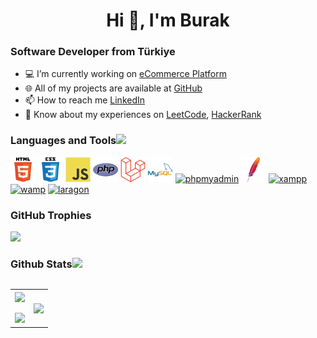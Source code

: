 <h1 align="center">Hi 👋, I'm Burak</h1>
<h3 align="left">Software Developer from Türkiye</h3>

- 💻 I’m currently working on [eCommerce Platform](https://github.com/cnburak/eCommercePlatform)
- 🌐 All of my projects are available at [GitHub](https://github.com/cnburak?tab=repositories)
- 📫 How to reach me [LinkedIn](https://linkedin.com/in/cnburak)
- 🧩 Know about my experiences on [LeetCode](https://leetcode.com/u/cnburak), [HackerRank](https://hackerrank.com/profile/cnburak)

<h3 align="left">Languages and Tools<a href="https://github.com/cnburak"><img src="https://media2.giphy.com/media/QssGEmpkyEOhBCb7e1/giphy.gif?cid=ecf05e47a0n3gi1bfqntqmob8g9aid1oyj2wr3ds3mg700bl&rid=giphy.gif" width="32px"/></h3></a>
<p align="left">
  <a href="https://www.w3.org/html/"><img src="https://raw.githubusercontent.com/devicons/devicon/master/icons/html5/html5-original-wordmark.svg" alt="html5" width="40" height="40"/></a>
  <a href="https://www.w3.org/Style/CSS/"><img src="https://raw.githubusercontent.com/devicons/devicon/master/icons/css3/css3-original-wordmark.svg" alt="css3" width="40" height="40"/></a>
  <a href="https://ecma-international.org/publications-and-standards/standards/ecma-262/"><img src="https://raw.githubusercontent.com/devicons/devicon/master/icons/javascript/javascript-original.svg" alt="javascript" width="40" height="40"/></a>
  <a href="https://www.php.net/"><img src="https://raw.githubusercontent.com/devicons/devicon/master/icons/php/php-original.svg" alt="php" width="40" height="40"/></a>
  <a href="https://laravel.com/"><img src="https://raw.githubusercontent.com/devicons/devicon/6910f0503efdd315c8f9b858234310c06e04d9c0/icons/laravel/laravel-original.svg" alt="laravel" width="40" height="40"/></a>
  <a href="https://www.mysql.com/"><img src="https://raw.githubusercontent.com/devicons/devicon/master/icons/mysql/mysql-original-wordmark.svg" alt="mysql" width="40" height="40"/></a>
  <a href="https://www.phpmyadmin.net/"><img src="https://upload.wikimedia.org/wikipedia/commons/9/95/PhpMyAdmin_logo.png" alt="phpmyadmin" width="40" height="40"/></a>
  <a href="https://httpd.apache.org/"><img src="https://raw.githubusercontent.com/devicons/devicon/6910f0503efdd315c8f9b858234310c06e04d9c0/icons/apache/apache-original.svg" alt="apache" width="40" height="40"/></a>
  <a href="https://www.apachefriends.org/"><img src="https://www.apachefriends.org/images/xampp-logo-ac950edf.svg" alt="xampp" width="40" height="40"/></a>
  <a href="https://wampserver.aviatechno.net/"><img src="https://upload.wikimedia.org/wikipedia/commons/4/4f/WampServer.png" alt="wamp" width="40" height="40"/></a>
  <a href="https://laragon.org/"><img src="https://cdn.worldvectorlogo.com/logos/laragon.svg" alt="laragon" width="40" height="40"/></a>
</p>

<h3 align="left">GitHub Trophies</h3>
<p align="left"><img src="https://github-profile-trophy.vercel.app/?username=cnburak"/></a></p>

<h3 align="left">Github Stats<a href="https://github.com/cnburak"><img src="https://i.pinimg.com/originals/65/c4/f4/65c4f452571be1261e9c623f7da488ac.gif" width="35px"/></h3></a>
<p align="left">
  <table align="left">
    <tr border="none">
      <td width="50%" align="left">
        <img align="center" src="https://github-readme-stats.vercel.app/api?username=cnburak&theme=dark&show_icons=true&count_private=true"/>
        <br></br>
        <img src="https://github-readme-streak-stats.herokuapp.com/?user=cnburak&theme=dark&hide_border=false"/> 
      </td>
      <td width="50%" align="left">
        <img align="center" src="https://github-readme-stats.anuraghazra1.vercel.app/api/top-langs/?username=cnburak&theme=dark&hide_border=false&no-bg=true&no-frame=true&langs_count=10"/>
      </td>
    </tr>
  </table>
</p>
